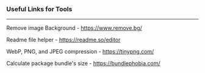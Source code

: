 ### Useful Links for Tools
---

Remove image Background - https://www.remove.bg/

Readme file helper - https://readme.so/editor

WebP, PNG, and JPEG compression - https://tinypng.com/

Calculate package bundle's size - https://bundlephobia.com/

